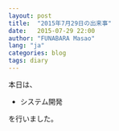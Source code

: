 ```yaml
---
layout: post
title:  "2015年7月29日の出来事"
date:   2015-07-29 22:00
author: "FUNABARA Masao"
lang: "ja"
categories: blog
tags: diary
---
```


本日は、

* システム開発

を行いました。
